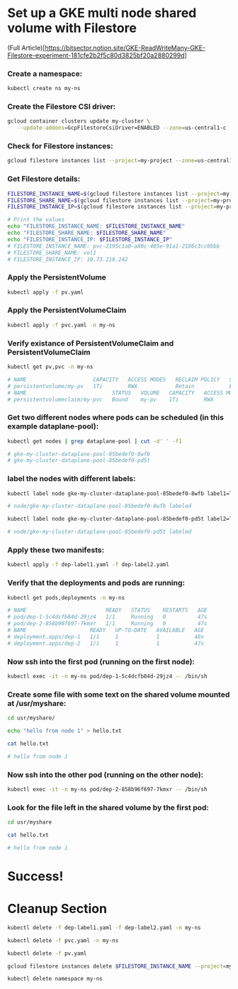 # Set up a GKE multi node shared volume with Filestore

(Full Article)[https://bitsector.notion.site/GKE-ReadWriteMany-GKE-Filestore-experiment-181cfe2b2f5c80d3825bf20a2880299d]

### Create a namespace:
```bash
kubectl create ns my-ns
```
### Create the Filestore CSI driver:
```bash
gcloud container clusters update my-cluster \
   --update-addons=GcpFilestoreCsiDriver=ENABLED --zone=us-central1-c
```
### Check for Filestore instances:
```bash
gcloud filestore instances list --project=my-project --zone=us-central1-c
```
### Get Filestore details:
```bash
FILESTORE_INSTANCE_NAME=$(gcloud filestore instances list --project=my-project --zone=us-central1-c --format="value(name)" --limit=1)
FILESTORE_SHARE_NAME=$(gcloud filestore instances list --project=my-project --zone=us-central1-c --format="value(fileShares[0].name)" --limit=1)
FILESTORE_INSTANCE_IP=$(gcloud filestore instances list --project=my-project --zone=us-central1-c --format="value(networks[0].ipAddresses[0])" --limit=1)
```
```bash
# Print the values
echo "FILESTORE_INSTANCE_NAME: $FILESTORE_INSTANCE_NAME"
echo "FILESTORE_SHARE_NAME: $FILESTORE_SHARE_NAME"
echo "FILESTORE_INSTANCE_IP: $FILESTORE_INSTANCE_IP"
# FILESTORE_INSTANCE_NAME: pvc-2195c1a0-a80c-405e-91a1-2186c3cc0bbb
# FILESTORE_SHARE_NAME: vol1
# FILESTORE_INSTANCE_IP: 10.73.118.242
```
### Apply the PersistentVolume
```bash
kubectl apply -f pv.yaml
```
### Apply the PersistentVolumeClaim
```bash
kubectl apply -f pvc.yaml -n my-ns
```
### Verify existance of PersistentVolumeClaim and PersistentVolumeClaim
```bash
kubectl get pv,pvc -n my-ns 
```
```bash
# NAME                     CAPACITY   ACCESS MODES   RECLAIM POLICY   STATUS   CLAIM          STORAGECLASS   VOLUMEATTRIBUTESCLASS   REASON   AGE
# persistentvolume/my-pv   1Ti        RWX            Retain           Bound    my-ns/my-pvc                  <unset>                          28m
# NAME                           STATUS   VOLUME   CAPACITY   ACCESS MODES   STORAGECLASS   VOLUMEATTRIBUTESCLASS   AGE
# persistentvolumeclaim/my-pvc   Bound    my-pv    1Ti        RWX            standard-rwx   <unset>                 26m
```
### Get two different nodes where pods can be scheduled (in this example dataplane-pool):
```bash
kubectl get nodes | grep dataplane-pool | cut -d' ' -f1
```
```bash
# gke-my-cluster-dataplane-pool-85bedef0-8wfb
# gke-my-cluster-dataplane-pool-85bedef0-pd5t
```
### label the nodes with different labels:
```bash
kubectl label node gke-my-cluster-dataplane-pool-85bedef0-8wfb label1=True
```
```bash
# node/gke-my-cluster-dataplane-pool-85bedef0-8wfb labeled
```
```bash
kubectl label node gke-my-cluster-dataplane-pool-85bedef0-pd5t label2=True
```
```bash
# node/gke-my-cluster-dataplane-pool-85bedef0-pd5t labeled
```
### Apply these two manifests:
```bash
kubectl apply -f dep-label1.yaml -f dep-label2.yaml
```
### Verify that the deployments and pods are running:
```bash
kubectl get pods,deployments -n my-ns
```
```bash
# NAME                         READY   STATUS    RESTARTS   AGE
# pod/dep-1-5c4dcfb84d-29jz4   1/1     Running   0          47s
# pod/dep-2-858b96f697-7kmxr   1/1     Running   0          47s
# NAME                    READY   UP-TO-DATE   AVAILABLE   AGE
# deployment.apps/dep-1   1/1     1            1           48s
# deployment.apps/dep-2   1/1     1            1           47s
```
### Now ssh into the first pod (running on the first node):
```bash
kubectl exec -it -n my-ns pod/dep-1-5c4dcfb84d-29jz4 -- /bin/sh
```
### Create some file with some text on the shared volume mounted at /usr/myshare:
```bash
cd usr/myshare/
```
```bash
echo "hello from node 1" > hello.txt
```
```bash
cat hello.txt
```
```bash
# hello from node 1
```
### Now ssh into the other pod (running on the other node):
```bash
kubectl exec -it -n my-ns pod/dep-2-858b96f697-7kmxr -- /bin/sh
```
### Look for the file left in the shared volume by the first pod:
```bash
cd usr/myshare
```
```bash
cat hello.txt 
```
```bash
# hello from node 1
```
# Success!

# Cleanup Section
```bash
kubectl delete -f dep-label1.yaml -f dep-label2.yaml -n my-ns
```
```bash
kubectl delete -f pvc.yaml -n my-ns
```
```bash
kubectl delete -f pv.yaml
```
```bash
gcloud filestore instances delete $FILESTORE_INSTANCE_NAME --project=my-project --zone=us-central1-c -q
```
```bash
kubectl delete namespace my-ns
```